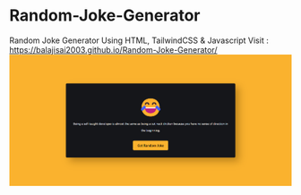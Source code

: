 # Random-Joke-Generator
Random Joke Generator Using HTML, TailwindCSS &amp; Javascript
Visit : https://balajisai2003.github.io/Random-Joke-Generator/
![](Screenshott.png)
